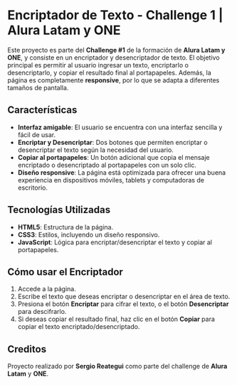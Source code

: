 # Encriptador de Texto - Challenge 1 | Alura Latam y ONE

Este proyecto es parte del **Challenge #1** de la formación de **Alura Latam y ONE**, y consiste en un encriptador y desencriptador de texto. El objetivo principal es permitir al usuario ingresar un texto, encriptarlo o desencriptarlo, y copiar el resultado final al portapapeles. Además, la página es completamente **responsive**, por lo que se adapta a diferentes tamaños de pantalla.

## Características

- **Interfaz amigable**: El usuario se encuentra con una interfaz sencilla y fácil de usar.
- **Encriptar y Desencriptar**: Dos botones que permiten encriptar o desencriptar el texto según la necesidad del usuario.
- **Copiar al portapapeles**: Un botón adicional que copia el mensaje encriptado o desencriptado al portapapeles con un solo clic.
- **Diseño responsive**: La página está optimizada para ofrecer una buena experiencia en dispositivos móviles, tablets y computadoras de escritorio.

## Tecnologías Utilizadas

- **HTML5**: Estructura de la página.
- **CSS3**: Estilos, incluyendo un diseño responsivo.
- **JavaScript**: Lógica para encriptar/desencriptar el texto y copiar al portapapeles.

## Cómo usar el Encriptador

1. Accede a la página.
2. Escribe el texto que deseas encriptar o desencriptar en el área de texto.
3. Presiona el botón **Encriptar** para cifrar el texto, o el botón **Desencriptar** para descifrarlo.
4. Si deseas copiar el resultado final, haz clic en el botón **Copiar** para copiar el texto encriptado/desencriptado.

## Creditos
Proyecto realizado por **Sergio Reategui** como parte del challenge de **Alura Latam** y **ONE**.

